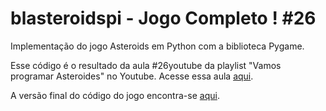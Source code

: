 # blasteroidspi - Jogo Completo ! #26
Implementação do jogo Asteroids em Python com a biblioteca Pygame.

Esse código é o resultado da aula #26youtube da playlist "Vamos programar Asteroides" no Youtube. Acesse essa aula [aqui](https://youtu.be/Vi7yIJyC2e4).

A versão final do código do jogo encontra-se [aqui](https://github.com/camargo-advanced/blasteroidspi).
